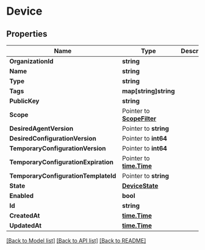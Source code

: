 # Device

## Properties

Name | Type | Description | Notes
------------ | ------------- | ------------- | -------------
**OrganizationId** | **string** |  | [optional] 
**Name** | **string** |  | 
**Type** | **string** |  | [optional] 
**Tags** | **map[string]string** |  | [optional] 
**PublicKey** | **string** |  | 
**Scope** | Pointer to [**ScopeFilter**](ScopeFilter.md) |  | [optional] 
**DesiredAgentVersion** | Pointer to **string** |  | [optional] 
**DesiredConfigurationVersion** | Pointer to **int64** |  | [optional] 
**TemporaryConfigurationVersion** | Pointer to **int64** |  | [optional] 
**TemporaryConfigurationExpiration** | Pointer to [**time.Time**](time.Time.md) |  | [optional] 
**TemporaryConfigurationTemplateId** | Pointer to **string** |  | [optional] 
**State** | [**DeviceState**](DeviceState.md) |  | [optional] 
**Enabled** | **bool** |  | [optional] 
**Id** | **string** |  | [optional] 
**CreatedAt** | [**time.Time**](time.Time.md) |  | [optional] 
**UpdatedAt** | [**time.Time**](time.Time.md) |  | [optional] 

[[Back to Model list]](../README.md#documentation-for-models) [[Back to API list]](../README.md#documentation-for-api-endpoints) [[Back to README]](../README.md)



